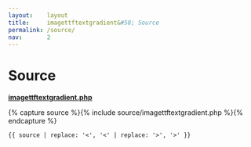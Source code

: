 ```yaml
---
layout:    layout
title:     imagettftextgradient&#58; Source
permalink: /source/
nav:       2
---
```


# Source

[**imagettftextgradient.php**](https://github.com/andrewgjohnson/imagettftextgradient/blob/master/source/imagettftextgradient.php)

{% capture source %}{% include source/imagettftextgradient.php %}{% endcapture %}
<pre><code>{{ source | replace: '<', '&lt;' | replace: '>', '&gt;' }}</code></pre>
